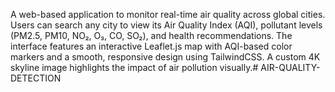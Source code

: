 A web-based application to monitor real-time air quality across global cities. Users can search any city to view its Air Quality Index (AQI), pollutant levels (PM2.5, PM10, NO₂, O₃, CO, SO₂), and health recommendations. The interface features an interactive Leaflet.js map with AQI-based color markers and a smooth, responsive design using TailwindCSS. A custom 4K skyline image highlights the impact of air pollution visually.# AIR-QUALITY-DETECTION
